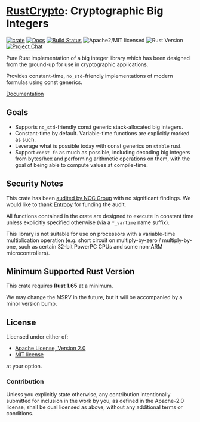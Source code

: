 # [RustCrypto]: Cryptographic Big Integers

[![crate][crate-image]][crate-link]
[![Docs][docs-image]][docs-link]
[![Build Status][build-image]][build-link]
![Apache2/MIT licensed][license-image]
![Rust Version][rustc-image]
[![Project Chat][chat-image]][chat-link]

Pure Rust implementation of a big integer library which has been designed from
the ground-up for use in cryptographic applications.

Provides constant-time, `no_std`-friendly implementations of modern formulas
using const generics.

[Documentation][docs-link]

## Goals

- Supports `no_std`-friendly const generic stack-allocated big integers.
- Constant-time by default. Variable-time functions are explicitly marked as such.
- Leverage what is possible today with const generics on `stable` rust.
- Support `const fn` as much as possible, including decoding big integers from
  bytes/hex and performing arithmetic operations on them, with the goal of
  being able to compute values at compile-time.

## Security Notes

This crate has been [audited by NCC Group] with no significant
findings. We would like to thank [Entropy] for funding the audit.

All functions contained in the crate are designed to execute in constant
time unless explicitly specified otherwise (via a `*_vartime` name suffix).

This library is not suitable for use on processors with a variable-time
multiplication operation (e.g. short circuit on multiply-by-zero /
multiply-by-one, such as certain 32-bit PowerPC CPUs and some non-ARM
microcontrollers).

## Minimum Supported Rust Version

This crate requires **Rust 1.65** at a minimum.

We may change the MSRV in the future, but it will be accompanied by a minor
version bump.

## License

Licensed under either of:

- [Apache License, Version 2.0](http://www.apache.org/licenses/LICENSE-2.0)
- [MIT license](http://opensource.org/licenses/MIT)

at your option.

### Contribution

Unless you explicitly state otherwise, any contribution intentionally submitted
for inclusion in the work by you, as defined in the Apache-2.0 license, shall be
dual licensed as above, without any additional terms or conditions.

[//]: # (badges)

[crate-image]: https://buildstats.info/crate/crypto-bigint
[crate-link]: https://crates.io/crates/crypto-bigint
[docs-image]: https://docs.rs/crypto-bigint/badge.svg
[docs-link]: https://docs.rs/crypto-bigint/
[build-image]: https://github.com/RustCrypto/crypto-bigint/actions/workflows/crypto-bigint.yml/badge.svg
[build-link]: https://github.com/RustCrypto/crypto-bigint/actions/workflows/crypto-bigint.yml
[license-image]: https://img.shields.io/badge/license-Apache2.0/MIT-blue.svg
[rustc-image]: https://img.shields.io/badge/rustc-1.65+-blue.svg
[chat-image]: https://img.shields.io/badge/zulip-join_chat-blue.svg
[chat-link]: https://rustcrypto.zulipchat.com/#narrow/stream/300602-crypto-bigint

[//]: # (links)

[RustCrypto]: https://github.com/rustcrypto
[audited by NCC Group]: https://research.nccgroup.com/2023/08/30/public-report-entropy-rust-cryptography-review/
[Entropy]: https://entropy.xyz/
